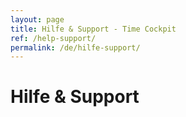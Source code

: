 ```yaml
---
layout: page
title: Hilfe & Support - Time Cockpit
ref: /help-support/
permalink: /de/hilfe-support/
---
```


<h1>Hilfe &amp; Support</h1>